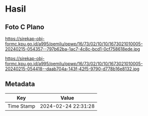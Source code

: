 # Hasil

## Foto C Plano

https://sirekap-obj-formc.kpu.go.id/a995/pemilu/ppwp/16/73/02/10/10/1673021010005-20240215-054357--797b62ba-1ac7-4c8c-bcd1-0cf758618ede.jpg

https://sirekap-obj-formc.kpu.go.id/a995/pemilu/ppwp/16/73/02/10/10/1673021010005-20240215-054418--daab704a-143f-42f5-9790-d778b16e8132.jpg


## Metadata

| Key        | Value               |
| ---------- | ------------------- |
| Time Stamp | 2024-02-24 22:31:28 |



